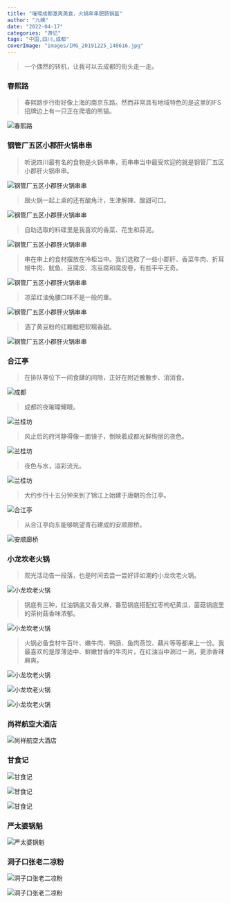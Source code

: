 ```yaml
---
title: "璀璨成都激爽美食，火锅串串肥肠锅盔"
author: "九姨"
date: "2022-04-17"
categories: "游记"
tags: "中国,四川,成都"
coverImage: "images/IMG_20191225_140616.jpg"
---
```


>一个偶然的转机，让我可以去成都的街头走一走。

### 春熙路

>春熙路步行街好像上海的南京东路。然而非常具有地域特色的是这里的IFS招牌边上有一只正在爬墙的熊猫。

![春熙路](images/IMG_20191225_115357.jpg)

### 钢管厂五区小郡肝火锅串串

>听说四川最有名的食物是火锅串串，而串串当中最受欢迎的就是钢管厂五区小郡肝火锅串串。

![钢管厂五区小郡肝火锅串串](images/20191225_200232.jpg)

>跟火锅一起上桌的还有酸角汁，生津解辣、酸甜可口。

![钢管厂五区小郡肝火锅串串](images/20191225_202126.jpg)

>自助选取的料碟里是我喜欢的香菜、花生和蒜泥。

![钢管厂五区小郡肝火锅串串](images/IMG_20191225_122835.jpg)

>串在串上的食材摆放在冷柜当中。我们选取了一些小郡肝、香菜牛肉、折耳根牛肉、鱿鱼、豆腐皮、冻豆腐和腐皮卷，有些平平无奇。

![钢管厂五区小郡肝火锅串串](images/IMG_20191225_123210.jpg)

>凉菜红油兔腰口味不是一般的重。

![钢管厂五区小郡肝火锅串串](images/IMG_20191225_130448.jpg)

>洒了黄豆粉的红糖糍粑软糯香甜。

![钢管厂五区小郡肝火锅串串](images/IMG_20191225_130440.jpg)

### 合江亭

>在排队等位下一间食肆的间隙，正好在附近散散步、消消食。

![成都](images/IMG_20191225_133851.jpg)

>成都的夜璀璨耀眼。

![兰桂坊](images/IMG_20191225_135025.jpg)

>风止后的府河静得像一面镜子，倒映着成都光鲜绚丽的夜色。

![兰桂坊](images/IMG_20191225_134446.jpg)

>夜色与水，溢彩流光。

![兰桂坊](images/IMG_20191225_141353.jpg)

>大约步行十五分钟来到了锦江上始建于唐朝的合江亭。

![合江亭](images/IMG_20191225_140043.jpg)

>从合江亭向东能够眺望青石建成的安顺廊桥。

![安顺廊桥](images/IMG_20191225_140616.jpg)

### 小龙坎老火锅

>观光活动告一段落，也是时间去尝一尝好评如潮的小龙坎老火锅。

![小龙坎老火锅](images/20191226_001815.jpg)

>锅底有三种，红油锅底又香又麻，番茄锅底搭配红枣枸杞黄瓜，菌菇锅底里的茶树菇香味浓郁。

![小龙坎老火锅](images/IMG_20191225_145350.jpg)

>火锅必备食材牛百叶、嫩牛肉、鸭肠、鱼肉燕饺、藕片等等都来上一份。我最喜欢的是厚薄适中、鲜嫩甘香的牛肉片，在红油当中涮过一涮，更添香辣麻爽。

![小龙坎老火锅](images/IMG_20191225_145928.jpg)

![小龙坎老火锅](images/IMG_20191225_144352.jpg)

![小龙坎老火锅](images/IMG_20191225_150833.jpg)

### 尚祥航空大酒店

![尚祥航空大酒店](images/IMG_20191225_104824.jpg)

### 甘食记

![甘食记](images/IMG_20191226_091733.jpg)

![甘食记](images/IMG_20191226_091945.jpg)

![甘食记](images/IMG_20191226_091928.jpg)

### 严太婆锅魁

![严太婆锅魁](images/IMG_20191226_110656.jpg)

### 洞子口张老二凉粉

![洞子口张老二凉粉](images/IMG_20191226_103438.jpg)

![洞子口张老二凉粉](images/IMG_20191226_103733.jpg)